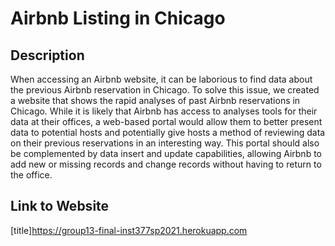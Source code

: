 # Airbnb Listing in Chicago
## Description

When accessing an Airbnb website, it can be laborious to find data about the previous Airbnb reservation in Chicago. To solve this issue, we created a website that shows the rapid analyses of past Airbnb reservations in Chicago. While it is likely that Airbnb has access to analyses tools for their data at their offices, a web-based portal would allow them to better present data to potential hosts and potentially give hosts a method of reviewing data on their previous reservations in an interesting way. This portal should also be complemented by data insert and update capabilities, allowing Airbnb to add new or missing records and change records without having to return to the office. 

## Link to Website
[title]https://group13-final-inst377sp2021.herokuapp.com